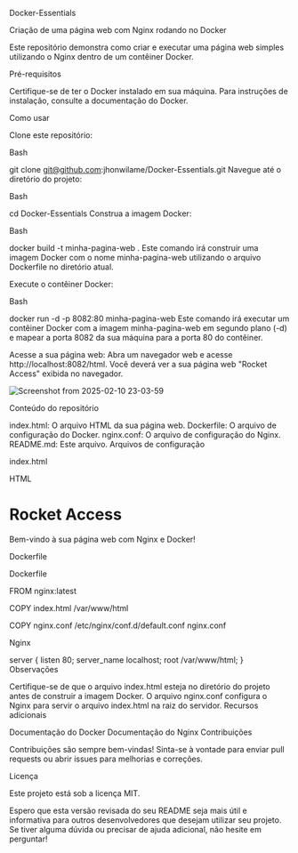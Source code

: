 Docker-Essentials

Criação de uma página web com Nginx rodando no Docker

Este repositório demonstra como criar e executar uma página web simples utilizando o Nginx dentro de um contêiner Docker.

Pré-requisitos

Certifique-se de ter o Docker instalado em sua máquina. Para instruções de instalação, consulte a documentação do Docker.

Como usar

Clone este repositório:
<!-- end list -->

Bash

git clone git@github.com:jhonwilame/Docker-Essentials.git
Navegue até o diretório do projeto:
<!-- end list -->

Bash

cd Docker-Essentials
Construa a imagem Docker:
<!-- end list -->

Bash

docker build -t minha-pagina-web .
Este comando irá construir uma imagem Docker com o nome minha-pagina-web utilizando o arquivo Dockerfile no diretório atual.

Execute o contêiner Docker:
<!-- end list -->

Bash

docker run -d -p 8082:80 minha-pagina-web
Este comando irá executar um contêiner Docker com a imagem minha-pagina-web em segundo plano (-d) e mapear a porta 8082 da sua máquina para a porta 80 do contêiner.

Acesse a sua página web:
Abra um navegador web e acesse http://localhost:8082/html. Você deverá ver a sua página web "Rocket Access" exibida no navegador.


![Screenshot from 2025-02-10 23-03-59](https://github.com/user-attachments/assets/986a828d-edad-4c9b-ba8d-14292afedc58)


Conteúdo do repositório

index.html: O arquivo HTML da sua página web.
Dockerfile: O arquivo de configuração do Docker.
nginx.conf: O arquivo de configuração do Nginx.
README.md: Este arquivo.
Arquivos de configuração

index.html

HTML

<!DOCTYPE html>
<html>
<head>
    <title>Rocket Access</title>
</head>
<body>
    <h1>Rocket Access</h1>
    <p>Bem-vindo à sua página web com Nginx e Docker!</p>
</body>
</html>
Dockerfile

Dockerfile

FROM nginx:latest

COPY index.html /var/www/html

COPY nginx.conf /etc/nginx/conf.d/default.conf
nginx.conf

Nginx

server {
    listen 80;
    server_name localhost;
    root /var/www/html;
}
Observações

Certifique-se de que o arquivo index.html esteja no diretório do projeto antes de construir a imagem Docker.
O arquivo nginx.conf configura o Nginx para servir o arquivo index.html na raiz do servidor.
Recursos adicionais

Documentação do Docker
Documentação do Nginx
Contribuições

Contribuições são sempre bem-vindas! Sinta-se à vontade para enviar pull requests ou abrir issues para melhorias e correções.

Licença

Este projeto está sob a licença MIT.

Espero que esta versão revisada do seu README seja mais útil e informativa para outros desenvolvedores que desejam utilizar seu projeto. Se tiver alguma dúvida ou precisar de ajuda adicional, não hesite em perguntar!
